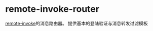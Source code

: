 # remote-invoke-router
[remote-invoke](https://github.com/mx601595686/remote-invoke)的消息路由器。
提供基本的登陆验证与消息转发过滤模板
